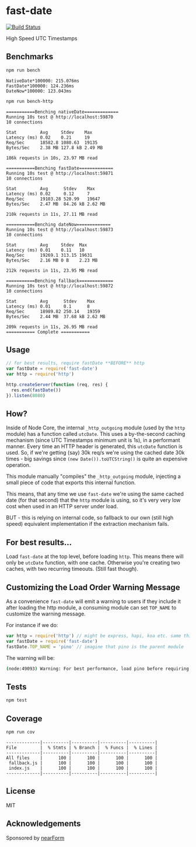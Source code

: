 # fast-date

[![Build Status](https://travis-ci.org/davidmarkclements/fast-date.svg?branch=master)](https://travis-ci.org/davidmarkclements/fast-date)

High Speed UTC Timestamps 

## Benchmarks

```sh
npm run bench
```

```
NativeDate*100000: 215.076ms
FastDate*100000: 124.236ms
DateNow*100000: 123.043ms
```

```sh
npm run bench-http
```

```
===========Benching nativeDate=============
Running 10s test @ http://localhost:59870
10 connections

Stat         Avg     Stdev    Max
Latency (ms) 0.02    0.21     19
Req/Sec      18582.8 1080.63  19135
Bytes/Sec    2.38 MB 127.8 kB 2.49 MB

186k requests in 10s, 23.97 MB read

===========Benching fastDate=============
Running 10s test @ http://localhost:59871
10 connections

Stat         Avg      Stdev    Max
Latency (ms) 0.02     0.12     7
Req/Sec      19103.28 520.99   19647
Bytes/Sec    2.47 MB  84.26 kB 2.62 MB

210k requests in 11s, 27.11 MB read

===========Benching dateNow=============
Running 10s test @ http://localhost:59873
10 connections

Stat         Avg     Stdev  Max
Latency (ms) 0.01    0.11   10
Req/Sec      19269.1 313.15 19631
Bytes/Sec    2.16 MB 0 B    2.23 MB

212k requests in 11s, 23.95 MB read

===========Benching fallback=============
Running 10s test @ http://localhost:59872
10 connections

Stat         Avg      Stdev    Max
Latency (ms) 0.01     0.1      8
Req/Sec      18989.82 250.14   19359
Bytes/Sec    2.44 MB  37.68 kB 2.62 MB

209k requests in 11s, 26.95 MB read
=========== Complete ===========
```

## Usage

```js
// for best results, require fastDate **BEFORE** http
var fastDate = require('fast-date')
var http = require('http')

http.createServer(function (req, res) {
  res.end(fastDate())
}).listen(8080)
```

## How?

Inside of Node Core, the internal `_http_outgoing` module
(used by the `http` module) has a function called `utcDate`. 
This uses a by-the-second caching mechanism (since UTC Timestamps
minimum unit is 1s), in a performant manner. Every time an HTTP 
header is generated, this `utcDate` function is used. So, if
we're getting (say) 30k req/s we're using the cached date 30k
times - big savings since `(new Date()).toUTCString()` is quite
an expensive operation.

This module manually "compiles" the `_http_outgoing` module,
injecting a small piece of code that exports this internal function.

This means, that any time we use `fast-date` we're using the same
cached date (for that second) that the `http` module is using, so 
it's very very low cost when used in an HTTP server under load.

BUT - this is relying on internal code, so fallback to our own 
(still high speed) equivalent implementation if the extraction
mechanism fails.    

## For best results...

Load `fast-date` at the top level, before loading `http`.
This means there will only be `utcDate` function, with one cache.
Otherwise you're creating two caches, with two recurring timeouts.
(Still fast though).

## Customizing the Load Order Warning Message

As a convenience `fast-date` will emit a warning to users if they
include it after loading the http module, a consuming module can 
set `TOP_NAME` to customize the warning message.

For instance if we do:

```js
var http = require('http') // might be express, hapi, koa etc. same thing
var fastDate = require('fast-date')
fastDate.TOP_NAME = 'pino' // imagine that pino is the parent module
```

The warning will be:

```sh
(node:49093) Warning: For best performance, load pino before requiring http(s)
```

## Tests

```sh
npm test
```

## Coverage

```sh
npm run cov 
```

```
-------------|----------|----------|----------|----------|
File         |  % Stmts | % Branch |  % Funcs |  % Lines |
-------------|----------|----------|----------|----------|
All files    |      100 |      100 |      100 |      100 |
 fallback.js |      100 |      100 |      100 |      100 |
 index.js    |      100 |      100 |      100 |      100 |
-------------|----------|----------|----------|----------|
```

## License

MIT

## Acknowledgements

Sponsored by [nearForm](http://nearform.com)